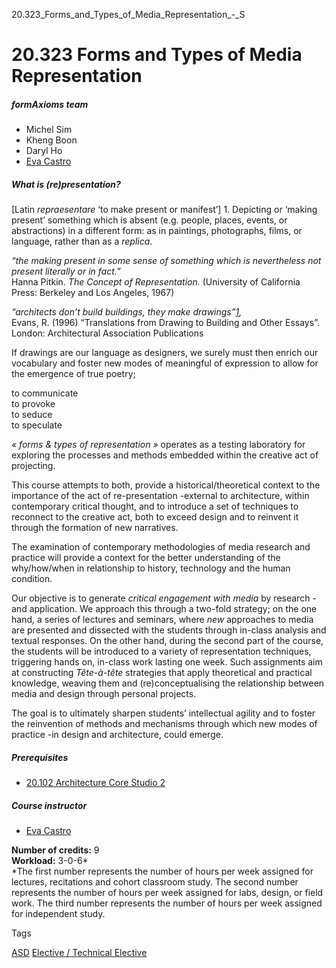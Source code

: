 20.323_Forms_and_Types_of_Media_Representation_-_S



20.323 Forms and Types of Media Representation
==============================================

##### **formAxioms team**

* Michel Sim
* Kheng Boon
* Daryl Ho
* [Eva Castro](/profile/eva-castro/)

##### **What is (re)presentation?**

[Latin *repraesentare* ‘to make present or manifest’] 1. Depicting or ‘making present’ something which is absent (e.g. people, places, events, or abstractions) in a different form: as in paintings, photographs, films, or language, rather than as a *replica*.

*“the making present in some sense of something which is nevertheless not present literally or in fact.”*  
Hanna Pitkin. *The Concept of Representation.* (University of California Press: Berkeley and Los Angeles, 1967)

*“architects don’t build buildings, they make drawings”[1](https://ms.rca-architecture.com/2024/course#fn:evans),*  
Evans, R. (1996) “Translations from Drawing to Building and Other Essays”. London: Architectural Association Publications

If drawings are our language as designers, we surely must then enrich our vocabulary and foster new modes of meaningful of expression to allow for the emergence of true poetry;

to communicate  
to provoke  
to seduce  
to speculate

*« forms & types of representation »* operates as a testing laboratory for exploring the processes and methods embedded within the creative act of projecting.

This course attempts to both, provide a historical/theoretical context to the importance of the act of re-presentation -external to architecture, within contemporary critical thought, and to introduce a set of techniques to reconnect to the creative act, both to exceed design and to reinvent it through the formation of new narratives.

The examination of contemporary methodologies of media research and practice will provide a context for the better understanding of the why/how/when in relationship to history, technology and the human condition.

Our objective is to generate *critical engagement with media* by research -and application. We approach this through a two-fold strategy; on the one hand, a series of lectures and seminars, where *new* approaches to media are presented and dissected with the students through in-class analysis and textual responses. On the other hand, during the second part of the course, the students will be introduced to a variety of representation techniques, triggering hands on, in-class work lasting one week. Such assignments aim at constructing *Tête-à-tête* strategies that apply theoretical and practical knowledge, weaving them and (re)conceptualising the relationship between media and design through personal projects.

The goal is to ultimately sharpen students’ intellectual agility and to foster the reinvention of methods and mechanisms through which new modes of practice -in design and architecture, could emerge.

##### **Prerequisites**

* [20.102 Architecture Core Studio 2](/course/20-102-architecture-core-studio-2/)

##### **Course instructor**

* [Eva Castro](/profile/eva-castro/)

**Number of credits:** 9  
**Workload:** 3-0-6\*  
\*The first number represents the number of hours per week assigned for lectures, recitations and cohort classroom study. The second number represents the number of hours per week assigned for labs, design, or field work. The third number represents the number of hours per week assigned for independent study.

Tags

[ASD](/education/undergraduate/courses/?pillar-cluster=1167)
[Elective / Technical Elective](/education/undergraduate/courses/?course-type=853)

